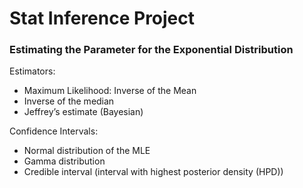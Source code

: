 # Stat Inference Project

### Estimating the Parameter for the Exponential Distribution  


Estimators:
* Maximum Likelihood: Inverse of the Mean
* Inverse of the median
* Jeffrey’s estimate (Bayesian)

Confidence Intervals:
* Normal distribution of the MLE
* Gamma distribution
* Credible interval (interval with highest posterior density (HPD))
